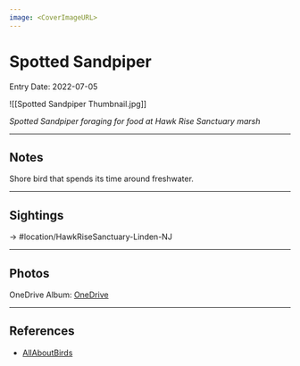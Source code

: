 ```yaml
---
image: <CoverImageURL>
---
```


# Spotted Sandpiper
Entry Date: 2022-07-05

![[Spotted Sandpiper Thumbnail.jpg]]

*Spotted Sandpiper foraging for food at Hawk Rise Sanctuary marsh*

---------------------------------------------------------------
## Notes
Shore bird that spends its time around freshwater.

---------------------------------------------------------------
## Sightings

-> #location/HawkRiseSanctuary-Linden-NJ 


---------------------------------------------------------------
## Photos
OneDrive Album: [OneDrive](https://1drv.ms/u/s!AvaIuMdCo_w-5QNJbaYGieUA4Ydt?e=ADtSwl)

---------------------------------------------------------------
## References
- [AllAboutBirds](https://www.allaboutbirds.org/guide/Spotted_Sandpiper/overview)